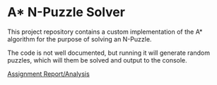 # A* N-Puzzle Solver
 
This project repository contains a custom implementation of the A* algorithm for the purpose of solving an N-Puzzle.

The code is not well documented, but running it will generate random puzzles, which will them be solved and output to the console.

[Assignment Report/Analysis](https://github.com/PipeFlowWizard/C472_ASS2/blob/main/472Slides2_40078229.pdf)
